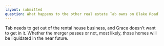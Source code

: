 ```yaml
---
layout: submitted
question: What happens to the other real estate Tab owns on Blake Road?
---
```

Tab needs to get out of the rental house business, and Grace doesn't want to get in it.  Whether the merger passes or not, most likely, those homes will be liquidated in the near future. 